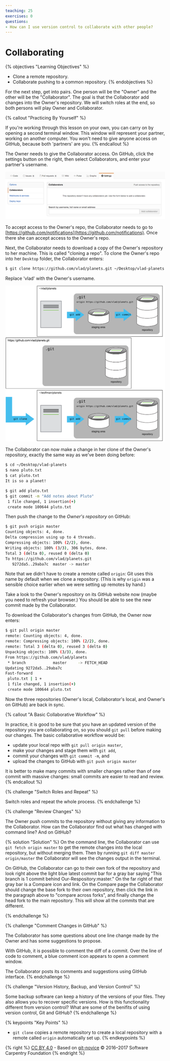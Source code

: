 ```yaml
---
teaching: 25
exercises: 0
questions:
- How can I use version control to collaborate with other people?
---
```

# Collaborating

{% objectives "Learning Objectives" %}
- Clone a remote repository.
- Collaborate pushing to a common repository.
{% endobjectives %}

For the next step, get into pairs.  One person will be the "Owner" and the other
will be the "Collaborator". The goal is that the Collaborator add changes into
the Owner's repository. We will switch roles at the end, so both persons will
play Owner and Collaborator.

{% callout "Practicing By Yourself" %}

If you're working through this lesson on your own, you can carry on by opening
a second terminal window.
This window will represent your partner, working on another computer. You
won't need to give anyone access on GitHub, because both 'partners' are you.
{% endcallout %}

The Owner needs to give the Collaborator access.
On GitHub, click the settings button on the right,
then select Collaborators, and enter your partner's username.

![Adding Collaborators on GitHub](fig/github-add-collaborators.png)

To accept access to the Owner's repo, the Collaborator
needs to go to [https://github.com/notifications](https://github.com/notifications).
Once there she can accept access to the Owner's repo.

Next, the Collaborator needs to download a copy of the Owner's repository to her
 machine. This is called "cloning a repo". To clone the Owner's repo into
her `Desktop` folder, the Collaborator enters:

```bash
$ git clone https://github.com/vlad/planets.git ~/Desktop/vlad-planets
```

Replace 'vlad' with the Owner's username.

![After Creating Clone of Repository](fig/github-collaboration.svg)

The Collaborator can now make a change in her clone of the Owner's repository,
exactly the same way as we've been doing before:

```bash
$ cd ~/Desktop/vlad-planets
$ nano pluto.txt
$ cat pluto.txt
It is so a planet!
```

```bash
$ git add pluto.txt
$ git commit -m "Add notes about Pluto"
 1 file changed, 1 insertion(+)
 create mode 100644 pluto.txt
```

Then push the change to the *Owner's repository* on GitHub:

```bash
$ git push origin master
Counting objects: 4, done.
Delta compression using up to 4 threads.
Compressing objects: 100% (2/2), done.
Writing objects: 100% (3/3), 306 bytes, done.
Total 3 (delta 0), reused 0 (delta 0)
To https://github.com/vlad/planets.git
   9272da5..29aba7c  master -> master
```

Note that we didn't have to create a remote called `origin`: Git uses this
name by default when we clone a repository.  (This is why `origin` was a
sensible choice earlier when we were setting up remotes by hand.)

Take a look to the Owner's repository on its GitHub website now (maybe you need
to refresh your browser.) You should be able to see the new commit made by the
Collaborator.

To download the Collaborator's changes from GitHub, the Owner now enters:

```bash
$ git pull origin master
remote: Counting objects: 4, done.
remote: Compressing objects: 100% (2/2), done.
remote: Total 3 (delta 0), reused 3 (delta 0)
Unpacking objects: 100% (3/3), done.
From https://github.com/vlad/planets
 * branch            master     -> FETCH_HEAD
Updating 9272da5..29aba7c
Fast-forward
 pluto.txt | 1 +
 1 file changed, 1 insertion(+)
 create mode 100644 pluto.txt
```

Now the three repositories (Owner's local, Collaborator's local, and Owner's on
GitHub) are back in sync.

{% callout "A Basic Collaborative Workflow" %}

In practice, it is good to be sure that you have an updated version of the
repository you are collaborating on, so you should `git pull` before making
our changes. The basic collaborative workflow would be:

* update your local repo with `git pull origin master`,
* make your changes and stage them with `git add`,
* commit your changes with `git commit -m`, and
* upload the changes to GitHub with `git push origin master`

It is better to make many commits with smaller changes rather than
of one commit with massive changes: small commits are easier to
read and review.
{% endcallout %}

{% challenge "Switch Roles and Repeat" %}

Switch roles and repeat the whole process.
{% endchallenge %}

{% challenge "Review Changes" %}

The Owner push commits to the repository without giving any information
to the Collaborator. How can the Collaborator find out what has changed with
command line? And on GitHub?

{% solution "Solution" %}
On the command line, the Collaborator can use ```git fetch origin master```
to get the remote changes into the local repository, but without merging
them. Then by running ```git diff master origin/master``` the Collaborator
will see the changes output in the terminal.

On GitHub, the Collaborator can go to their own fork of the repository and
look right above the light blue latest commit bar for a gray bar saying
"This branch is 1 commit behind Our-Respository:master." On the far right of
that gray bar is a Compare icon and link. On the Compare page the
Collaborator should change the base fork to their own repository, then click
the link in the paragraph above to "compare across forks", and finally
change the head fork to the main repository. This will show all the commits
that are different.

{% endchallenge %}

{% challenge "Comment Changes in GitHub" %}

The Collaborator has some questions about one line change made by the Owner and
has some suggestions to propose.

With GitHub, it is possible to comment the diff of a commit. Over the line of
code to comment, a blue comment icon appears to open a comment window.

The Collaborator posts its comments and suggestions using GitHub interface.
{% endchallenge %}

{% challenge "Version History, Backup, and Version Control" %}

Some backup software can keep a history of the versions of your files. They also
allows you to recover specific versions. How is this functionality different from version control?
What are some of the benifits of using version control, Git and GitHub?
{% endchallenge %}


{% keypoints "Key Points" %}
- `git clone` copies a remote repository to create a local repository with a remote called `origin` automatically set up.
{% endkeypoints %}

{% right %} [CC BY 4.0](https://creativecommons.org/licenses/by/4.0/legalcode) - Based on [git-novice](https://github.com/swcarpentry/git-novice) © 2016–2017 Software Carpentry Foundation {% endright %}

